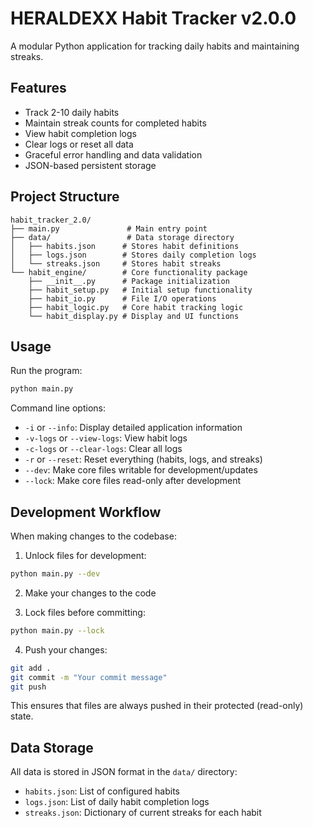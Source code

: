 # HERALDEXX Habit Tracker v2.0.0

A modular Python application for tracking daily habits and maintaining streaks.

## Features

- Track 2-10 daily habits
- Maintain streak counts for completed habits
- View habit completion logs
- Clear logs or reset all data
- Graceful error handling and data validation
- JSON-based persistent storage

## Project Structure

```
habit_tracker_2.0/
├── main.py               # Main entry point
├── data/                 # Data storage directory
│   ├── habits.json      # Stores habit definitions
│   ├── logs.json        # Stores daily completion logs
│   └── streaks.json     # Stores habit streaks
└── habit_engine/        # Core functionality package
    ├── __init__.py      # Package initialization
    ├── habit_setup.py   # Initial setup functionality
    ├── habit_io.py      # File I/O operations
    ├── habit_logic.py   # Core habit tracking logic
    └── habit_display.py # Display and UI functions
```

## Usage

Run the program:

```bash
python main.py
```

Command line options:

- `-i` or `--info`: Display detailed application information
- `-v-logs` or `--view-logs`: View habit logs
- `-c-logs` or `--clear-logs`: Clear all logs
- `-r` or `--reset`: Reset everything (habits, logs, and streaks)
- `--dev`: Make core files writable for development/updates
- `--lock`: Make core files read-only after development

## Development Workflow

When making changes to the codebase:

1. Unlock files for development:

```bash
python main.py --dev
```

2. Make your changes to the code

3. Lock files before committing:

```bash
python main.py --lock
```

4. Push your changes:

```bash
git add .
git commit -m "Your commit message"
git push
```

This ensures that files are always pushed in their protected (read-only) state.

## Data Storage

All data is stored in JSON format in the `data/` directory:

- `habits.json`: List of configured habits
- `logs.json`: List of daily habit completion logs
- `streaks.json`: Dictionary of current streaks for each habit
